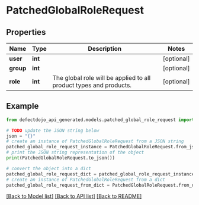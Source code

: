 # PatchedGlobalRoleRequest


## Properties

Name | Type | Description | Notes
------------ | ------------- | ------------- | -------------
**user** | **int** |  | [optional] 
**group** | **int** |  | [optional] 
**role** | **int** | The global role will be applied to all product types and products. | [optional] 

## Example

```python
from defectdojo_api_generated.models.patched_global_role_request import PatchedGlobalRoleRequest

# TODO update the JSON string below
json = "{}"
# create an instance of PatchedGlobalRoleRequest from a JSON string
patched_global_role_request_instance = PatchedGlobalRoleRequest.from_json(json)
# print the JSON string representation of the object
print(PatchedGlobalRoleRequest.to_json())

# convert the object into a dict
patched_global_role_request_dict = patched_global_role_request_instance.to_dict()
# create an instance of PatchedGlobalRoleRequest from a dict
patched_global_role_request_from_dict = PatchedGlobalRoleRequest.from_dict(patched_global_role_request_dict)
```
[[Back to Model list]](../README.md#documentation-for-models) [[Back to API list]](../README.md#documentation-for-api-endpoints) [[Back to README]](../README.md)


